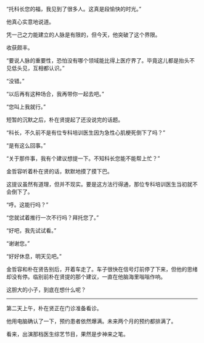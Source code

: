 “托科长您的福，我见到了很多人。这真是段愉快的时光。”

他真心实意地说道。

凭一己之力能建立的人脉是有限的，但今天，他突破了这个界限。

收获颇丰。

“要说人脉的重要性，恐怕没有哪个领域能比得上医疗界了。毕竟这儿都是抬头不见低头见，互相都认识。”

“没错。”

“以后再有这种场合，我再带你一起去吧。”

“您叫上我就行。”

短暂的沉默之后，朴在贤提起了还没说完的话题。

“科长，不久前不是有位专科培训医生因为急性心肌梗死倒下了吗？”

“是有这么回事。”

“关于那件事，我有个建议想提一下。不知科长您能不能帮上忙？”

金哲容听着朴在贤的话，默默地摸了摸下巴。

这提议虽然有道理，但并不现实。要是这方法行得通，那位专科培训医生当初就不会倒下了。

“呼。这能行吗？”

“您就试着推行一次不行吗？拜托您了。”

“好吧，我先试试看。”

“谢谢您。”

“好好休息，明天见吧。”

金哲容和朴在贤告别后，开着车走了。车子很快在信号灯前停了下来，但他的思绪却没有停。临别前朴在贤提的那个建议，一直在他脑海里嗡嗡作响。

这胆大的小子，到底在想什么呢？

* * *

第二天上午，朴在贤正在门诊准备看诊。

他用电脑确认了一下，预约患者依然爆满。未来两个月的预约都排满了。

看来，出演那档医生综艺节目，果然是步神来之笔。